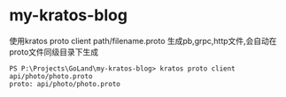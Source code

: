# my-kratos-blog

使用kratos proto client path/filename.proto
生成pb,grpc,http文件,会自动在proto文件同级目录下生成

```shell
PS P:\Projects\GoLand\my-kratos-blog> kratos proto client api/photo/photo.proto
proto: api/photo/photo.proto
```

